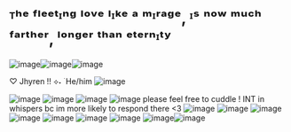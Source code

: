 # ᵀʰᵉ ᶠˡᵉᵉᵗᶦⁿᵍ ˡᵒᵛᵉ ˡᶦᵏᵉ ᵃ ᵐᶦʳᵃᵍᵉ, ᶦˢ ⁿᵒʷ ᵐᵘᶜʰ ᶠᵃʳᵗʰᵉʳ, ˡᵒⁿᵍᵉʳ ᵗʰᵃⁿ ᵉᵗᵉʳⁿᶦᵗʸ
  ![image](https://64.media.tumblr.com/1f6a6a91ef8724cdf2ad2cd654e683eb/7875570a398ddf52-5f/s100x200/3d610a62fb91531fb1809b09ac99bd324abdf267.gifv)![image](https://64.media.tumblr.com/333ec7d963d5f7fc74fd54c5d92f3697/3461ade0a7114c32-53/s500x750/efc10b7e4d01e5d6d7da2c63b7e4862382f17de8.pnj)![image](https://64.media.tumblr.com/1f6a6a91ef8724cdf2ad2cd654e683eb/7875570a398ddf52-5f/s100x200/3d610a62fb91531fb1809b09ac99bd324abdf267.gifv)
  
♡ Jhyren !! ⟡˖ ࣪ He/him
![image](https://i.postimg.cc/W4wkX8ZX/image.png)

![image](https://pixels.crd.co/assets/images/gallery27/1cf42314.gif?v=99d3974e) ![image](https://64.media.tumblr.com/44cc6a6e0abea2c1760d153b960bbbf0/1cd8803307814ce8-fb/s400x600/8ce6fc2c86f5320d6f9e648224cc389bfeb45dd4.pnj) ![image](https://pixels.crd.co/assets/images/gallery27/1cf42314.gif?v=99d3974e)
![image](https://i.postimg.cc/903tJ6Dj/image-removebg-preview-1.png)  please feel free to cuddle ! INT in whispers bc im more likely to respond there <3 
  ![image](https://i.postimg.cc/xTX0SqT5/blinkies-Cafe-v-V.gif) ![image](https://i.postimg.cc/k45Ht1Gm/blinkies-Cafe-E1.gif) ![image](https://i.postimg.cc/gjmHZrN6/blinkies-Cafe-cf.gif) ![image](https://i.postimg.cc/GmGtZzcd/blinkies-Cafe-0-F.gif) ![image](https://i.postimg.cc/FzHG673X/blinkies-Cafe-9z.gif) ![image](https://i.postimg.cc/YCRPdKJF/blinkies-Cafe-m-H.gif) 
 ![image](https://64.media.tumblr.com/1f6a6a91ef8724cdf2ad2cd654e683eb/7875570a398ddf52-5f/s100x200/3d610a62fb91531fb1809b09ac99bd324abdf267.gifv) ![image](https://64.media.tumblr.com/333ec7d963d5f7fc74fd54c5d92f3697/3461ade0a7114c32-53/s500x750/efc10b7e4d01e5d6d7da2c63b7e4862382f17de8.pnj)![image](https://64.media.tumblr.com/1f6a6a91ef8724cdf2ad2cd654e683eb/7875570a398ddf52-5f/s100x200/3d610a62fb91531fb1809b09ac99bd324abdf267.gifv)
